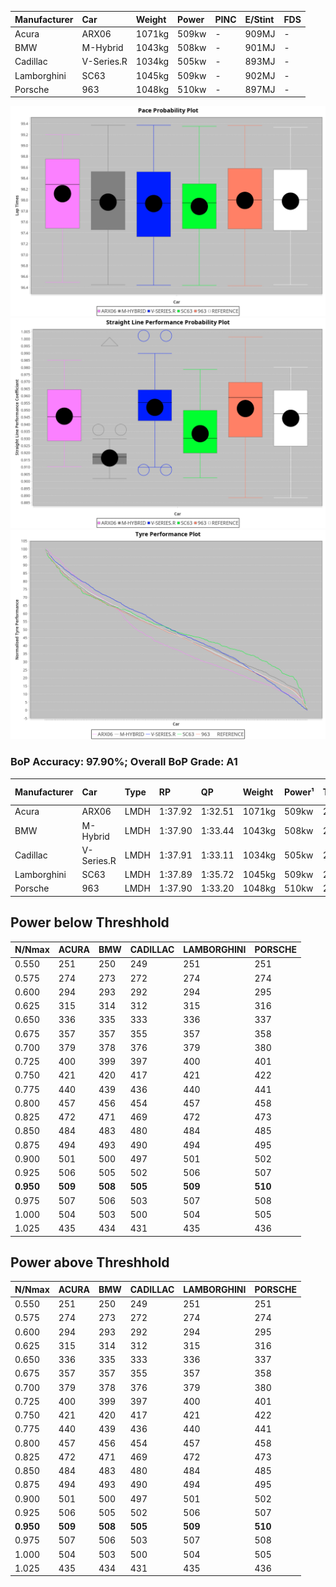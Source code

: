 |Manufacturer|Car|Weight|Power|PINC|E/Stint|FDS|
|:-|:-|:-|:-|:-|:-|:-|
|Acura|ARX06|1071kg|509kw|-|909MJ|-|
|BMW|M-Hybrid|1043kg|508kw|-|901MJ|-|
|Cadillac|V-Series.R|1034kg|505kw|-|893MJ|-|
|Lamborghini|SC63|1045kg|509kw|-|902MJ|-|
|Porsche|963|1048kg|510kw|-|897MJ|-|

![PACECHART](./IMG/CUSTOM.png)
![STRAIGHTLINEPERFORMANCECHART](./IMG/CUSTOM_sp.png)
![TYREPERFORMANCECHART](./IMG/CUSTOM_tw.png)

### BoP Accuracy: 97.90%; Overall BoP Grade: A1
|Manufacturer|Car|Type|RP|QP|Weight|Power¹|Threshhold|PINC|Power²|E/Stint|AVG Vmax|FDS|RDLC|L/Stint|BOP-Grade|ModelAccuracy|ModelPoints|Match%|
|:-|:-|:-|:-|:-|:-|:-|:-|:-|:-|:-|:-|:-|:-|:-|:-|:-|:-|:-|
|Acura|ARX06|LMDH|1:37.92|1:32.51|1071kg|509kw|210.0kph|-|509kw|909MJ|312.68kph|-|1.00|30|~A1|100.00%|995|97.13%|
|BMW|M-Hybrid|LMDH|1:37.90|1:33.44|1043kg|508kw|210.0kph|-|508kw|901MJ|309.88kph|-|1.03|30|~A1|96.62%|1656|97.40%|
|Cadillac|V-Series.R|LMDH|1:37.91|1:33.11|1034kg|505kw|210.0kph|-|505kw|893MJ|314.28kph|-|1.03|30|~A1|90.68%|2081|100.00%|
|Lamborghini|SC63|LMDH|1:37.89|1:35.72|1045kg|509kw|210.0kph|-|509kw|902MJ|311.59kph|-|1.05|30|+A2|92.15%|399|94.97%|
|Porsche|963|LMDH|1:37.90|1:33.20|1048kg|510kw|210.0kph|-|510kw|897MJ|314.49kph|-|1.02|30|~A1|95.67%|5902|100.00%|

## Power below Threshhold
|N/Nmax|ACURA|BMW|CADILLAC|LAMBORGHINI|PORSCHE|
|:-|:-|:-|:-|:-|:-|
|0.550|251|250|249|251|251|
|0.575|274|273|272|274|274|
|0.600|294|293|292|294|295|
|0.625|315|314|312|315|316|
|0.650|336|335|333|336|337|
|0.675|357|357|355|357|358|
|0.700|379|378|376|379|380|
|0.725|400|399|397|400|401|
|0.750|421|420|417|421|422|
|0.775|440|439|436|440|441|
|0.800|457|456|454|457|458|
|0.825|472|471|469|472|473|
|0.850|484|483|480|484|485|
|0.875|494|493|490|494|495|
|0.900|501|500|497|501|502|
|0.925|506|505|502|506|507|
|**0.950**|**509**|**508**|**505**|**509**|**510**|
|0.975|507|506|503|507|508|
|1.000|504|503|500|504|505|
|1.025|435|434|431|435|436|

## Power above Threshhold
|N/Nmax|ACURA|BMW|CADILLAC|LAMBORGHINI|PORSCHE|
|:-|:-|:-|:-|:-|:-|
|0.550|251|250|249|251|251|
|0.575|274|273|272|274|274|
|0.600|294|293|292|294|295|
|0.625|315|314|312|315|316|
|0.650|336|335|333|336|337|
|0.675|357|357|355|357|358|
|0.700|379|378|376|379|380|
|0.725|400|399|397|400|401|
|0.750|421|420|417|421|422|
|0.775|440|439|436|440|441|
|0.800|457|456|454|457|458|
|0.825|472|471|469|472|473|
|0.850|484|483|480|484|485|
|0.875|494|493|490|494|495|
|0.900|501|500|497|501|502|
|0.925|506|505|502|506|507|
|**0.950**|**509**|**508**|**505**|**509**|**510**|
|0.975|507|506|503|507|508|
|1.000|504|503|500|504|505|
|1.025|435|434|431|435|436|

